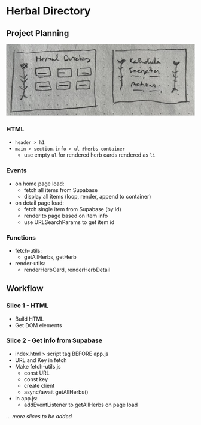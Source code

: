 # Herbal Directory

## Project Planning

![wireframe](./assets/wireframe.jpeg)

### HTML

-   `header > h1 `
-   `main > section.info > ul #herbs-container`
    -   use empty `ul` for rendered herb cards rendered as `li`

### Events

-   on home page load:
    -   fetch all items from Supabase
    -   display all items (loop, render, append to container)
-   on detail page load:
    -   fetch single item from Supabase (by id)
    -   render to page based on item info
    -   use URLSearchParams to get item id

### Functions

-   fetch-utils:
    -   getAllHerbs, getHerb
-   render-utils:
    -   renderHerbCard, renderHerbDetail

## Workflow

### Slice 1 - HTML

-   Build HTML
-   Get DOM elements

### Slice 2 - Get info from Supabase

-   index.html > script tag BEFORE app.js
-   URL and Key in fetch
-   Make fetch-utils.js
    -   const URL
    -   const key
    -   create client
    -   async/await getAllHerbs()
-   In app.js:
    -   addEventListener to getAllHerbs on page load

_... more slices to be added_
